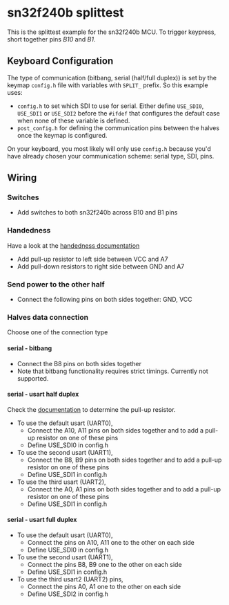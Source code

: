 # sn32f240b splittest

This is the splittest example for the sn32f240b MCU.
To trigger keypress, short together pins _B10_ and _B1_.

## Keyboard Configuration

The type of communication (bitbang, serial (half/full duplex)) is set by the keymap `config.h` file with variables with `SPLIT_` prefix.
So this example uses:

-   `config.h` to set which SDI to use for serial. Either define `USE_SDI0`, `USE_SDI1` or `USE_SDI2` before the `#ifdef` that configures the default case when none of these variable is defined.
-   `post_config.h` for defining the communication pins between the halves once the keymap is configured.

On your keyboard, you most likely will only use `config.h` because you'd have already chosen your communication scheme: serial type, SDI, pins.

## Wiring

### Switches

-   Add switches to both sn32f240b across B10 and B1 pins

### Handedness

Have a look at the [handedness documentation](https://docs.qmk.fm/#/feature_split_keyboard?id=setting-handedness)

-   Add pull-up resistor to left side between VCC and A7
-   Add pull-down resistors to right side between GND and A7

### Send power to the other half

-   Connect the following pins on both sides together: GND, VCC

### Halves data connection

Choose one of the connection type

#### serial - bitbang

-   Connect the B8 pins on both sides together
-   Note that bitbang functionality requires strict timings. Currently not supported.

#### serial - usart half duplex

Check the [documentation](https://docs.qmk.fm/#/serial_driver?id=usart-half-duplex) to determine the pull-up resistor.

-   To use the default usart (UART0),
    -   Connect the A10, A11 pins on both sides together and to add a pull-up resistor on one of these pins
    -   Define USE_SDI0 in config.h
-   To use the second usart (UART1),
    -   Connect the B8, B9 pins on both sides together and to add a pull-up resistor on one of these pins
    -   Define USE_SDI1 in config.h
-   To use the third usart (UART2),
    -   Connect the A0, A1 pins on both sides together and to add a pull-up resistor on one of these pins
    -   Define USE_SDI1 in config.h

#### serial - usart full duplex

-   To use the default usart (UART0),
    -   Connect the pins on A10, A11 one to the other on each side
    -   Define USE_SDI0 in config.h
-   To use the second usart (UART1),
    -   Connect the pins B8, B9 one to the other on each side
    -   Define USE_SDI1 in config.h
-   To use the third usart2 (UART2) pins,
    -   Connect the pins A0, A1 one to the other on each side
    -   Define USE_SDI2 in config.h
